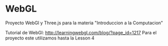 # WebGL
Proyecto WebGl y Three.js para la materia "Introduccion a la Computacion"

Tutorial de WebGl: http://learningwebgl.com/blog/?page_id=1217
Para el proyecto este utilizamos hasta la Lesson 4
